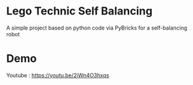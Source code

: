 # Lego Technic Self Balancing
A simple project based on python code via PyBricks for a self-balancing robot

# Demo
Youtube : https://youtu.be/2iWn4O3hxqs
